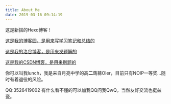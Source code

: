 ```yaml
---
title: About Me
date: 2019-03-16 09:14:19
---
```


这是新搭的Hexo博客！

[这是我的博客园，是用来写学习笔记和总结的](https://www.cnblogs.com/brunch/)

[这是我的洛谷博客，是用来发题解的](https://lunch.blog.luogu.org/)

[这是我的CSDN博客，是用来刷题的](https://blog.csdn.net/lunch__)

你可以叫我lunch，我是来自月亮中学的高**二**蒟蒻OIer，目前只有NOIP一等奖...随时有着退役的风险。

QQ:3526419002 有什么看不懂的可以加我QQ问我QwQ，当然友好交流也挺兹瓷。
